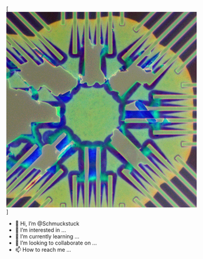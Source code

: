 [![ Schmuckstuck Github banner](./asset/profile.jpg)]
- 👋 Hi, I’m @Schmuckstuck
- 👀 I’m interested in ...
- 🌱 I’m currently learning ...
- 💞️ I’m looking to collaborate on ...
- 📫 How to reach me ...

<!---
Schmuckstuck/Schmuckstuck is a ✨ special ✨ repository because its `README.md` (this file) appears on your GitHub profile.
You can click the Preview link to take a look at your changes.
--->
